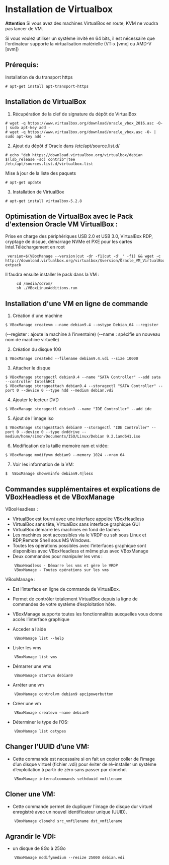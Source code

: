 # Installation de Virtualbox
**Attention** Si vous avez des machines VirtualBox en route, KVM ne voudra pas lancer de VM.

Si vous voulez utiliser un système invité en 64 bits, il est nécessaire que l'ordinateur supporte la virtualisation matérielle (VT-x [vmx] ou AMD-V [svm])


## Prérequis:
Installation de du transport https
~~~
# apt-get install apt-transport-https
~~~

## Installation de VirtualBox

1. Récupération de la clef de signature du dépôt de VirtualBox
~~~
# wget -q https://www.virtualbox.org/download/oracle_vbox_2016.asc -O- | sudo apt-key add -
# wget -q https://www.virtualbox.org/download/oracle_vbox.asc -O- | sudo apt-key add -
~~~

2. Ajout du dépôt d'Oracle dans /etc/apt/source.list.d/
~~~
# echo "deb https://download.virtualbox.org/virtualbox/debian $(lsb_release -sc) contrib"|tee /etc/apt/sources.list.d/virtualbox.list
~~~
Mise à jour de la liste des paquets
~~~
# apt-get update
~~~

3. Installation de VirtualBox
~~~
# apt-get install virtualbox-5.2.8
~~~

## Optimisation de VirtualBox avec le Pack d'extension Oracle VM VirtualBox :
Prise en charge des périphériques USB 2.0 et USB 3.0, VirtualBox RDP, cryptage de disque, démarrage NVMe et PXE pour les cartes Intel.Téléchargement en root
~~~
 version=$(VBoxManage --version|cut -dr -f1|cut -d'_' -f1) && wget -c http://download.virtualbox.org/virtualbox/$version/Oracle_VM_VirtualBox_Extension_Pack-$version.vbox-extpack
~~~
Il faudra ensuite installer le pack dans la VM :
~~~
     cd /media/cdrom/
     sh ./VBoxLinuxAdditions.run
~~~
## Installation d'une VM en ligne de commande
1. Création d'une machine
~~~
$ VBoxManage createvm --name debian9.4 --ostype Debian_64 --register
~~~
(--register : ajoute la machine à l’inventaire)
(--name : spécifie un nouveau nom de machine virtuelle)

2. Création du disque 10G
~~~
$ VBoxManage createhd --filename debian9.4.vdi --size 10000
~~~

3. Attacher le disque
~~~
$ VBoxManage storagectl debian9.4 --name "SATA Controller" --add sata --controller IntelAHCI
$ VBoxManage storageattach debian9.4 --storagectl "SATA Controller" --port 0 --device 0 --type hdd --medium debian.vdi
~~~

4. Ajouter le lecteur DVD 
~~~
$ VBoxManage storagectl debian9 --name "IDE Controller" --add ide
~~~
5. Ajout de l'image iso
~~~
$ VBoxManage storageattach debian9 --storagectl "IDE Controller" --port 0 --device 0 --type dvddrive --medium/home/simon/Documents/ISO/Linux/Debian 9.2.1amd641.iso
~~~
 
6. Modification de la taille memoire ram et vidéo:
~~~
$ VBoxManage modifyvm debian9 --memory 1024 --vram 64
~~~

7. Voir les information de la VM:
~~~
$  VBoxManage showvminfo debian9.4|less
~~~


## Commandes supplémentaires et explications de VBoxHeadless et de VBoxManage

VBoxHeadless :
- VirtualBox est fourni avec une interface appelée VBoxHeadless
- VirtualBox sans tête, VirtualBox sans interface graphique GUI
- VirtualBox démarre les machines en fond de taches
- Les machines sont accessibles via le VRDP ou ssh sous Linux et RDP,Remote Shell sous MS Windows.
- Toutes les opérations possibles avec l’interfaces graphique sont disponibles avec VBoxHeadless et même plus avec VBoxManage
- Deux commandes pour manipuler les vms :
~~~
	VBoxHeadless - Démarre les vms et gère le VRDP
	VBoxManage - Toutes opérations sur les vms 
~~~

VBoxManage :
- Est l’interface en ligne de commande de VirtualBox.
- Permet de contrôler totalement VirtualBox depuis la ligne de commandes de votre système d’exploitation hôte.
- VBoxManage supporte toutes les fonctionnalités auxquelles vous donne accès l’interface graphique

- Acceder a l’aide

~~~
	VBoxManage list --help
~~~	
- Lister les vms

~~~
	VBoxManage list vms
~~~
- Démarrer une vms

~~~
	VBoxManage startvm debian9
~~~
- Arréter une vm

~~~
	VBoxManage controlvm debian9 apcipowerbutton
~~~
- Créer une vm

~~~
	VBoxManage createvm –name debian9
~~~
- Déterminer le type de l’OS:

~~~
	VBoxManage list ostypes
~~~

## Changer l’UUID d’une VM:

- Cette commande est necessaire si on fait un copier coller de l’image d’un disque virtuel (fichier .vdi)
pour éviter de ré-installer un système d’exploitation à partir de zéro sans passer par clonehd.

~~~
    VBoxManage internalcommands sethduuid vmfilename
~~~

## Cloner une VM:

- Cette commande permet de dupliquer l'image de disque dur virtuel enregistré avec un nouvel identificateur unique (UUID).

~~~
    VBoxManage clonehd src_vmfilename dst_vmfilename
~~~

## Agrandir le VDI:

 - un disque de 8Go  à 25Go

~~~
	VBoxManage modifymedium --resize 25000 debian.vdi
~~~
